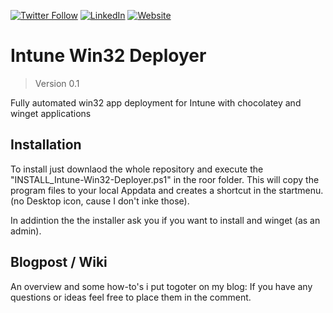 [![Twitter Follow](https://img.shields.io/badge/Twitter-1DA1F2?style=for-the-badge&logo=twitter&logoColor=white)](https://twitter.com/FlorianSLZ/)  [![LinkedIn](https://img.shields.io/badge/LinkedIn-0077B5?style=for-the-badge&logo=linkedin&logoColor=white)](https://www.linkedin.com/in/fsalzmann/)  [![Website](https://img.shields.io/badge/website-000000?style=for-the-badge&logo=About.me&logoColor=white)](https://scloud.work/en/about)


# Intune Win32 Deployer
> Version 0.1

Fully automated win32 app deployment for Intune with chocolatey and winget applications

## Installation
To install just downlaod the whole repository and execute the "INSTALL_Intune-Win32-Deployer.ps1" in the roor folder. 
This will copy the program files to your local Appdata and creates a shortcut in the startmenu. (no Desktop icon, cause I don't inke those). 

In addintion the the installer ask you if you want to install and winget (as an admin). 


## Blogpost / Wiki
An overview and some how-to's i put togoter on my blog: 
If you have any questions or ideas feel free to place them in the comment. 
